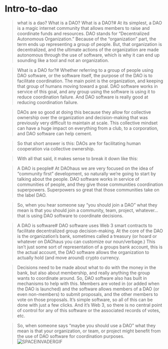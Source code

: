 # Intro-to-dao
>what is a dao?
>What is a DAO?
>What is a DAO?#
>At its simplest, a DAO is a magic internet community that allows members to raise and coordinate funds and resources. DAO stands for “Decentralized Autonomous Organization.” Because of the “organization” part, the term ends up representing a group of people. But, that organization is decentralized, and the ultimate actions of the organization are made autonomous through the use of software, which is why it can end up sounding like a tool and not an organization.

>What is a DAO for?#
>Whether referring to a group of people using DAO software, or the software itself, the purpose of the DAO is to facilitate coordination. The main point is the organization, and keeping that group of humans moving toward a goal. DAO software works in service of this goal, and any group using the software is using it to reduce coordination failure. And DAO software is really good at reducing coordination failure.

>DAOs are so good at doing this because they allow for collective ownership over the organization and decision-making that was previously very difficult to maintain at scale. This collective mindset can have a huge impact on everything from a club, to a corporation, and DAO software can help cement.

>So that short answer is this: DAOs are for facilitating human cooperation via collective ownership.

>With all that said, it makes sense to break it down like this:

>A DAO is people#
>At DAOhaus we are very focused on the idea of “community first” development, so naturally we’re going to start by talking about the people. DAO software works in service of communities of people, and they give those communities coordination superpowers. Superpowers so great that those communities take on the label DAO.

>So, when you hear someone say “you should join a DAO” what they mean is that you should join a community, team, project, whatever… that is using DAO software to coordinate decisions.

>A DAO is software#
>DAO software uses Web 3 smart contracts to facilitate decentralized group decision-making. At the core of the DAO is the organization’s bank, sometimes called a treasury (or hoard or whatever on DAOhaus you can customize our noun/verbage.) This isn’t just some sort of representation of a groups bank account, this is the actual account, the DAO software allows the organization to actually hold (and move around) crypto currency.

>Decisions need to be made about what to do with the money in the bank, but also about membership, and really anything the group wants to coordinate around. So, DAO software also has built in mechanisms to help with this. Members are voted in (or added when the DAO is launched) and the software allows members of a DAO (or even non-members) to submit proposals, and the other members to vote on those proposals. It’s simple software, so all of this can be done with just a few clicks. And it’s Web 3, so there is no central point of control for any of this software or the associated records of votes, etc.

>So, when someone says “maybe you should use a DAO” what they mean is that your organization, or team, or project might benefit from the use of DAO software for coordination purposes.
>![SPACEINVADERGIF](https://media.giphy.com/media/KY2ZMhnCxP008/giphy.gif)
